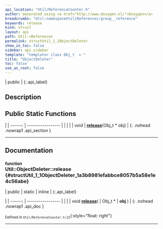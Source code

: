 ```yaml
---
api_location: "Util/ReferenceCounter.h"
author: Generated using <a href="http://www.doxygen.nl/">Doxygen</a>
breadcrumbs: "Util:namespaceUtil|References:group__reference"
keywords: release
kind: struct
layout: api
path: Util->References
permalink: structUtil_1_1ObjectDeleter
show_in_toc: false
sidebar: api_sidebar
template: "template< class Obj_t  > "
title: "ObjectDeleter"
toc: false
use_as_root: false
---
```


| public |
{:.api_label}

## Description





## Public Static Functions

|
| ------: | ----------------- |
|  | |
| void | **[release](#structUtil_1_1ObjectDeleter_1a3b8981efabbce8057b5a58e1e4c56abe)**(Obj_t * obj) |
{: .nohead .nowrap1 .api_section }


-------------------------------------------------------------------

## Documentation

### <small>function</small><br/> Util::ObjectDeleter::release {#structUtil_1_1ObjectDeleter_1a3b8981efabbce8057b5a58e1e4c56abe}

| public | static | inline |
{:.api_label}

|
| ------: | ----------------- |
|  |
| void **[release](#structUtil_1_1ObjectDeleter_1a3b8981efabbce8057b5a58e1e4c56abe)**( | Obj_t * | **obj** ) |
{: .nohead .nowrap1 .api_doc }





<sub>Defined in `Util/ReferenceCounter.h:22`</sub>{:style="float: right"}

-------------------------------------------------------------------


